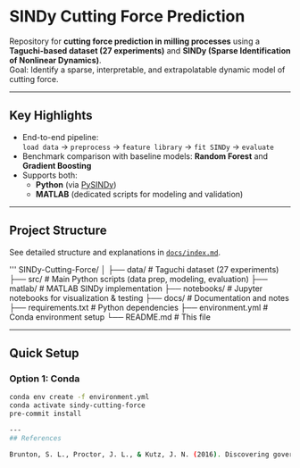 # SINDy Cutting Force Prediction

Repository for **cutting force prediction in milling processes** using a **Taguchi-based dataset (27 experiments)** and **SINDy (Sparse Identification of Nonlinear Dynamics)**.  
Goal: Identify a sparse, interpretable, and extrapolatable dynamic model of cutting force.

---

## Key Highlights
- End-to-end pipeline:  
  `load data` → `preprocess` → `feature library` → `fit SINDy` → `evaluate`
- Benchmark comparison with baseline models: **Random Forest** and **Gradient Boosting**
- Supports both:
  - **Python** (via [PySINDy](https://github.com/dynamicslab/pysindy))
  - **MATLAB** (dedicated scripts for modeling and validation)

---

## Project Structure
See detailed structure and explanations in [`docs/index.md`](docs/index.md).

'''
SINDy-Cutting-Force/
│
├── data/ # Taguchi dataset (27 experiments)
├── src/ # Main Python scripts (data prep, modeling, evaluation)
├── matlab/ # MATLAB SINDy implementation
├── notebooks/ # Jupyter notebooks for visualization & testing
├── docs/ # Documentation and notes
├── requirements.txt # Python dependencies
├── environment.yml # Conda environment setup
└── README.md # This file

---

## Quick Setup

### Option 1: Conda
```bash
conda env create -f environment.yml
conda activate sindy-cutting-force
pre-commit install

---
## References

Brunton, S. L., Proctor, J. L., & Kutz, J. N. (2016). Discovering governing equations from data by sparse identification of nonlinear dynamical systems. PNAS, 113(15), 3932–3937.
